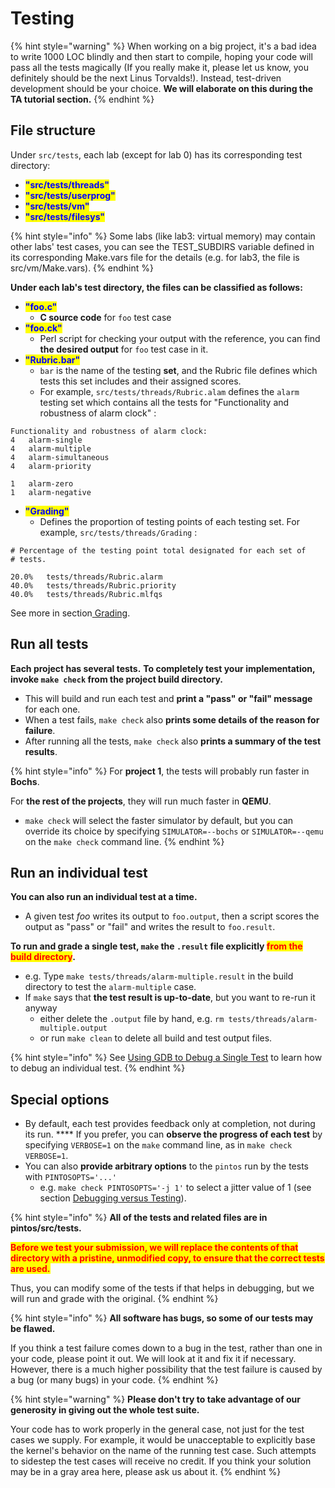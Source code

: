 # Testing

{% hint style="warning" %}
When working on a big project, it's a bad idea to write 1000 LOC blindly and then start to compile, hoping your code will pass all the tests magically (If you really make it, please let us know, you definitely should be the next Linus Torvalds!). Instead, test-driven development should be your choice. **We will elaborate on this during the TA tutorial section.**
{% endhint %}

## File structure

Under `src/tests`, each lab (except for lab 0) has its corresponding test directory:

* <mark style="color:blue;">**"src/tests/threads"**</mark>
* <mark style="color:blue;">**"src/tests/userprog"**</mark>
* <mark style="color:blue;">**"src/tests/vm"**</mark>
* <mark style="color:blue;">**"src/tests/filesys"**</mark>

{% hint style="info" %}
Some labs (like lab3: virtual memory) may contain other labs' test cases, you can see the TEST\_SUBDIRS variable defined in its corresponding Make.vars file for the details (e.g. for lab3, the file is src/vm/Make.vars).
{% endhint %}

**Under each lab's test directory, the files can be classified as follows:**

* <mark style="color:blue;">**"foo.c"**</mark>
  * **C source code** for `foo` test case
* <mark style="color:blue;">**"foo.ck"**</mark>
  * Perl script for checking your output with the reference, you can find **the desired output** for `foo` test case in it.
* <mark style="color:blue;">**"Rubric.bar"**</mark>
  * `bar` is the name of the testing **set**, and the Rubric file defines which tests this set includes and their assigned scores.&#x20;
  * For example, `src/tests/threads/Rubric.alam` defines the `alarm` testing set which contains all the tests for "Functionality and robustness of alarm clock" :

```
Functionality and robustness of alarm clock:
4	alarm-single
4	alarm-multiple
4	alarm-simultaneous
4	alarm-priority

1	alarm-zero
1	alarm-negative
```

* <mark style="color:blue;">**"Grading"**</mark>
  * Defines the proportion of testing points of each testing set. For example, `src/tests/threads/Grading` :

```
# Percentage of the testing point total designated for each set of
# tests.

20.0%	tests/threads/Rubric.alarm
40.0%	tests/threads/Rubric.priority
40.0%	tests/threads/Rubric.mlfqs
```

See more in section[ Grading](../grading.md).

## Run all tests

**Each project has several tests.** **To completely test your implementation, invoke `make check` from the project build directory.**&#x20;

* This will build and run each test and **print a "pass" or "fail" message** for each one.&#x20;
* When a test fails, `make check` also **prints some details of the reason for failure**.&#x20;
* After running all the tests, `make check` also **prints a summary of the test results**.

{% hint style="info" %}
For **project 1**, the tests will probably run faster in **Bochs**.&#x20;

For **the rest of the projects**, they will run much faster in **QEMU**.

* `make check` will select the faster simulator by default, but you can override its choice by specifying `SIMULATOR=--bochs` or `SIMULATOR=--qemu` on the `make check` command line.
{% endhint %}

## Run an individual test

**You can also run an individual test at a time.**&#x20;

* A given test _foo_ writes its output to `foo.output`, then a script scores the output as "pass" or "fail" and writes the result to `foo.result`.

**To run and grade a single test, `make` the `.result` file explicitly **<mark style="color:red;">**from the build directory**</mark>**.**

* e.g. Type `make tests/threads/alarm-multiple.result` in the build directory to test the `alarm-multiple` case.&#x20;
* If `make` says that **the test result is up-to-date**, but you want to re-run it anyway
  * either delete the `.output` file by hand, e.g. `rm tests/threads/alarm-multiple.output`
  * or run `make clean` to delete all build and test output files.

{% hint style="info" %}
See [Using GDB to Debug a Single Test](debugging.md#using-gdb-to-debug-a-single-test) to learn how to debug an individual test.
{% endhint %}

## Special options

* By default, each test provides feedback only at completion, not during its run.  ****  If you prefer, you can **observe the progress of each test** by specifying `VERBOSE=1` on the `make` command line, as in `make check VERBOSE=1`.&#x20;
* You can also **provide arbitrary options** to the `pintos` run by the tests with `PINTOSOPTS='...'`
  * e.g. `make check PINTOSOPTS='-j 1'` to select a jitter value of 1 (see section [Debugging versus Testing](./#debugging-versus-testing)).

{% hint style="info" %}
**All of the tests and related files are in pintos/src/tests.**&#x20;

<mark style="color:red;">**Before we test your submission, we will replace the contents of that directory with a pristine, unmodified copy, to ensure that the correct tests are used.**</mark>&#x20;

Thus, you can modify some of the tests if that helps in debugging, but we will run and grade with the original.
{% endhint %}

{% hint style="info" %}
**All software has bugs, so some of our tests may be flawed.**&#x20;

If you think a test failure comes down to a bug in the test, rather than one in your code, please point it out. We will look at it and fix it if necessary. However, there is a much higher possibility that the test failure is caused by a bug (or many bugs) in your code.
{% endhint %}

{% hint style="warning" %}
**Please don't try to take advantage of our generosity in giving out the whole test suite.**

Your code has to work properly in the general case, not just for the test cases we supply. For example, it would be unacceptable to explicitly base the kernel's behavior on the name of the running test case. Such attempts to sidestep the test cases will receive no credit. If you think your solution may be in a gray area here, please ask us about it.
{% endhint %}
